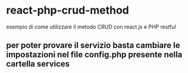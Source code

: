 # react-php-crud-method
esempio di come utilizzare il metodo CRUD con react.js e PHP restful

## per poter provare il servizio basta cambiare le impostazioni nel file config.php presente nella cartella services

